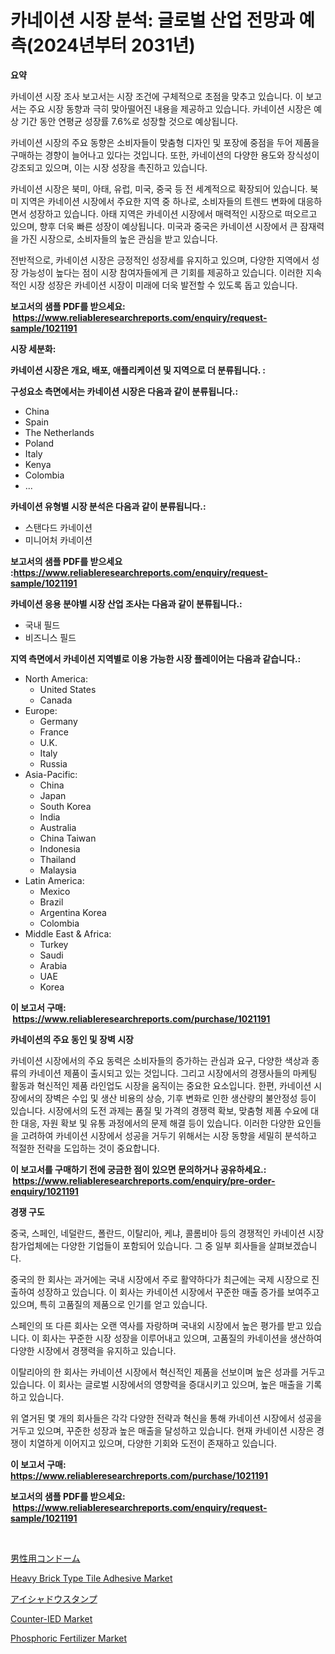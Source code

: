 <p><h1>카네이션 시장 분석: 글로벌 산업 전망과 예측(2024년부터 2031년)</h1></p><p><strong>요약</strong></p>
<p><p>카네이션 시장 조사 보고서는 시장 조건에 구체적으로 초점을 맞추고 있습니다. 이 보고서는 주요 시장 동향과 극히 맞아떨어진 내용을 제공하고 있습니다. 카네이션 시장은 예상 기간 동안 연평균 성장률 7.6%로 성장할 것으로 예상됩니다.</p><p>카네이션 시장의 주요 동향은 소비자들이 맞춤형 디자인 및 포장에 중점을 두어 제품을 구매하는 경향이 늘어나고 있다는 것입니다. 또한, 카네이션의 다양한 용도와 장식성이 강조되고 있으며, 이는 시장 성장을 촉진하고 있습니다.</p><p>카네이션 시장은 북미, 아태, 유럽, 미국, 중국 등 전 세계적으로 확장되어 있습니다. 북미 지역은 카네이션 시장에서 주요한 지역 중 하나로, 소비자들의 트렌드 변화에 대응하면서 성장하고 있습니다. 아태 지역은 카네이션 시장에서 매력적인 시장으로 떠오르고 있으며, 향후 더욱 빠른 성장이 예상됩니다. 미국과 중국은 카네이션 시장에서 큰 잠재력을 가진 시장으로, 소비자들의 높은 관심을 받고 있습니다.</p><p>전반적으로, 카네이션 시장은 긍정적인 성장세를 유지하고 있으며, 다양한 지역에서 성장 가능성이 높다는 점이 시장 참여자들에게 큰 기회를 제공하고 있습니다. 이러한 지속적인 시장 성장은 카네이션 시장이 미래에 더욱 발전할 수 있도록 돕고 있습니다.</p></p>
<p><strong>보고서의 샘플 PDF를 받으세요: &nbsp;<a href="https://www.reliableresearchreports.com/enquiry/request-sample/1021191">https://www.reliableresearchreports.com/enquiry/request-sample/1021191</a></strong></p>
<p><strong>시장 세분화:</strong></p>
<p><strong> 카네이션 시장은 개요, 배포, 애플리케이션 및 지역으로 더 분류됩니다. :</strong></p>
<p><strong>구성요소 측면에서는 카네이션 시장은 다음과 같이 분류됩니다.:</strong></p>
<p><ul><li>China</li><li>Spain</li><li>The Netherlands</li><li>Poland</li><li>Italy</li><li>Kenya</li><li>Colombia</li><li>...</li></ul></p>
<p><strong> 카네이션 유형별 시장 분석은 다음과 같이 분류됩니다.:</strong></p>
<p><ul><li>스탠다드 카네이션</li><li>미니어처 카네이션</li></ul></p>
<p><strong>보고서의 샘플 PDF를 받으세요 :<a href="https://www.reliableresearchreports.com/enquiry/request-sample/1021191">https://www.reliableresearchreports.com/enquiry/request-sample/1021191</a></strong></p>
<p><strong> 카네이션 응용 분야별 시장 산업 조사는 다음과 같이 분류됩니다.:</strong></p>
<p><ul><li>국내 필드</li><li>비즈니스 필드</li></ul></p>
<p><strong>지역 측면에서 카네이션 지역별로 이용 가능한 시장 플레이어는 다음과 같습니다.:</strong></p>
<p><ul>
    <li>
        North America:
        <ul>
            <li>United States</li>
            <li>Canada</li>
        </ul>
    </li>
    <li>
        Europe:
        <ul>
            <li>Germany</li>
            <li>France</li>
            <li>U.K.</li>
            <li>Italy</li>
            <li>Russia</li>
        </ul>
    </li>
    <li>
        Asia-Pacific:
        <ul>
            <li>China</li>
            <li>Japan</li>
            <li>South Korea</li>
            <li>India</li>
            <li>Australia</li>
            <li>China Taiwan</li>
            <li>Indonesia</li>
            <li>Thailand</li>
            <li>Malaysia</li>
        </ul>
    </li>
    <li>
        Latin America:
        <ul>
            <li>Mexico</li>
            <li>Brazil</li>
            <li>Argentina Korea</li>
            <li>Colombia</li>
        </ul>
    </li>
    <li>
        Middle East & Africa:
        <ul>
            <li>Turkey</li>
            <li>Saudi</li>
            <li>Arabia</li>
            <li>UAE</li>
            <li>Korea</li>
        </ul>
    </li>
    </ul></p>
<p><strong>이 보고서 구매: &nbsp;<a href="https://www.reliableresearchreports.com/purchase/1021191">https://www.reliableresearchreports.com/purchase/1021191</a></strong></p>
<p><strong>카네이션의 주요 동인 및 장벽 시장</strong></p>
<p><p>카네이션 시장에서의 주요 동력은 소비자들의 증가하는 관심과 요구, 다양한 색상과 종류의 카네이션 제품이 출시되고 있는 것입니다. 그리고 시장에서의 경쟁사들의 마케팅 활동과 혁신적인 제품 라인업도 시장을 움직이는 중요한 요소입니다. 한편, 카네이션 시장에서의 장벽은 수입 및 생산 비용의 상승, 기후 변화로 인한 생산량의 불안정성 등이 있습니다. 시장에서의 도전 과제는 품질 및 가격의 경쟁력 확보, 맞춤형 제품 수요에 대한 대응, 자원 확보 및 유통 과정에서의 문제 해결 등이 있습니다. 이러한 다양한 요인들을 고려하여 카네이션 시장에서 성공을 거두기 위해서는 시장 동향을 세밀히 분석하고 적절한 전략을 도입하는 것이 중요합니다.</p></p>
<p><strong>이 보고서를 구매하기 전에 궁금한 점이 있으면 문의하거나 공유하세요.: &nbsp;<a href="https://www.reliableresearchreports.com/enquiry/pre-order-enquiry/1021191">https://www.reliableresearchreports.com/enquiry/pre-order-enquiry/1021191</a></strong></p>
<p><strong>경쟁 구도</strong></p>
<p><p>중국, 스페인, 네덜란드, 폴란드, 이탈리아, 케냐, 콜롬비아 등의 경쟁적인 카네이션 시장 참가업체에는 다양한 기업들이 포함되어 있습니다. 그 중 일부 회사들을 살펴보겠습니다.</p><p>중국의 한 회사는 과거에는 국내 시장에서 주로 활약하다가 최근에는 국제 시장으로 진출하여 성장하고 있습니다. 이 회사는 카네이션 시장에서 꾸준한 매출 증가를 보여주고 있으며, 특히 고품질의 제품으로 인기를 얻고 있습니다.</p><p>스페인의 또 다른 회사는 오랜 역사를 자랑하며 국내외 시장에서 높은 평가를 받고 있습니다. 이 회사는 꾸준한 시장 성장을 이루어내고 있으며, 고품질의 카네이션을 생산하여 다양한 시장에서 경쟁력을 유지하고 있습니다.</p><p>이탈리아의 한 회사는 카네이션 시장에서 혁신적인 제품을 선보이며 높은 성과를 거두고 있습니다. 이 회사는 글로벌 시장에서의 영향력을 증대시키고 있으며, 높은 매출을 기록하고 있습니다.</p><p>위 열거된 몇 개의 회사들은 각각 다양한 전략과 혁신을 통해 카네이션 시장에서 성공을 거두고 있으며, 꾸준한 성장과 높은 매출을 달성하고 있습니다. 현재 카네이션 시장은 경쟁이 치열하게 이어지고 있으며, 다양한 기회와 도전이 존재하고 있습니다.</p></p>
<p><strong>이 보고서 구매: &nbsp; <a href="https://www.reliableresearchreports.com/purchase/1021191">https://www.reliableresearchreports.com/purchase/1021191</a></strong></p>
<p><strong>보고서의 샘플 PDF를 받으세요: &nbsp;<a href="https://www.reliableresearchreports.com/enquiry/request-sample/1021191">https://www.reliableresearchreports.com/enquiry/request-sample/1021191</a></strong><strong></strong></p>
<p>&nbsp;</p>
<p><p><a href="https://medium.com/@myrticedare2023/%E7%94%B7%E6%80%A7%E7%94%A8%E3%82%B3%E3%83%B3%E3%83%89%E3%83%BC%E3%83%A0%E5%B8%82%E5%A0%B4%E3%81%AE%E8%A6%8F%E6%A8%A1-cagr-%E3%83%88%E3%83%AC%E3%83%B3%E3%83%89-2024%E5%B9%B4-2030%E5%B9%B4-5abc675e0ea8">男性用コンドーム</a></p><p><a href="https://issuu.com/reportprime-2/docs/heavy-brick-type-tile-adhesive-market-size-2030.pp">Heavy Brick Type Tile Adhesive Market</a></p><p><a href="https://github.com/ihabdkwlxs948/Market-Research-Report-List-1/blob/main/1290480187322.md">アイシャドウスタンプ</a></p><p><a href="https://view.publitas.com/reportprime-1/counter-ied-market-share-market-new-trends-analysis-report-by-type-by-application-by-end-use-by-region-and-segment-forecasts-2024-2031/">Counter-IED Market</a></p><p><a href="https://github.com/mabutironaldo/Market-Research-Report-List-3/blob/main/phosphoric-fertilizer-market.md">Phosphoric Fertilizer Market</a></p></p>